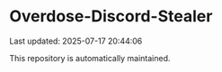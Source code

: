 # Overdose-Discord-Stealer

Last updated: 2025-07-17 20:44:06

This repository is automatically maintained.
